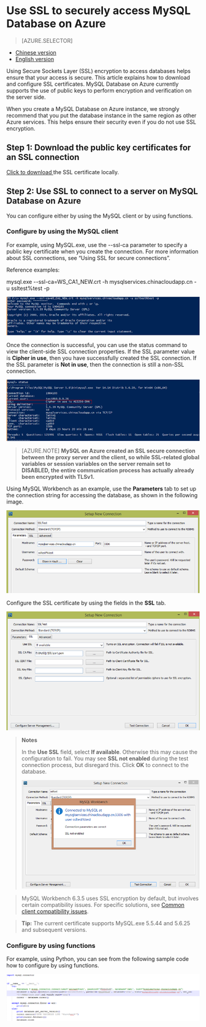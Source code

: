<properties linkid="" urlDisplayName="" pageTitle="Use SSL to securely access MySQL Database on Azure – Microsoft Azure cloud" metaKeywords="Azure Cloud, technical documentation, documents and resources, MySQL, database, connection pool, Azure MySQL, MySQL PaaS, Azure MySQL PaaS, Azure MySQL Service, Azure RDS" description="Using Secure Sockets Layer (SSL) SSL encryption to access databases helps ensure that your access is secure. This article explains how to download and configure SSL certificates. MySQL Database on Azure currently supports the use of public keys to perform encryption and verification on the server side." metaCanonical="" services="MySQL" documentationCenter="Services" title="" authors="" solutions="" manager="" editor="" />

<tags ms.service="mysql" ms.date="" wacn.date="01/12/2015"/>

# Use SSL to securely access MySQL Database on Azure
> [AZURE.SELECTOR]
- [Chinese version](/documentation/articles/mysql-database-ssl-connection)
- [English version](/documentation/articles/mysql-database-enus-ssl-connection)

Using Secure Sockets Layer (SSL) encryption to access databases helps ensure that your access is secure. This article explains how to download and configure SSL certificates. MySQL Database on Azure currently supports the use of public keys to perform encryption and verification on the server side.

When you create a MySQL Database on Azure instance, we strongly recommend that you put the database instance in the same region as other Azure services. This helps ensure their security even if you do not use SSL encryption.


## Step 1: Download the public key certificates for an SSL connection
[Click to download ](https://www.wosign.com/root/WS_CA1_NEW.crt)the SSL certificate locally.

## Step 2: Use SSL to connect to a server on MySQL Database on Azure

You can configure either by using the MySQL client or by using functions.

### Configure by using the MySQL client
For example, using MySQL.exe, use the --ssl-ca parameter to specify a public key certificate when you create the connection. For more information about SSL connections, see “Using SSL for secure connections”.

Reference examples:

mysql.exe --ssl-ca=WS\_CA1\_NEW.crt -h mysqlservices.chinacloudapp.cn -u ssltest%test -p

![mysql.exe database access][1]

Once the connection is successful, you can use the status command to view the client-side SSL connection properties. If the SSL parameter value is **Cipher in use**, then you have successfully created the SSL connection. If the SSL parameter is **Not in use**, then the connection is still a non-SSL connection.

![Verification][6]

>[AZURE.NOTE] **MySQL on Azure created an SSL secure connection between the proxy server and the client, so while SSL-related global variables or session variables on the server remain set to DISABLED, the entire communication process has actually already been encrypted with TLSv1.**

Using MySQL Workbench as an example, use the **Parameters** tab to set up the connection string for accessing the database, as shown in the following image.

![Configuring the connection string][2]

Configure the SSL certificate by using the fields in the **SSL** tab.

![Configuring SSL certificates][3]

> **Notes**
> 
> In the **Use SSL** field, select **If available**. Otherwise this may cause the configuration to fail. You may see **SSL not enabled** during the test connection process, but disregard this. Click **OK** to connect to the database.
>
> ![errormessage][4]
>

> MySQL Workbench 6.3.5 uses SSL encryption by default, but involves certain compatibility issues. For specific solutions, see [Common client compatibility issues](/documentation/articles/mysql-database-compatibilityinquiry).

> **Tip:** The current certificate supports MySQL.exe 5.5.44 and 5.6.25 and subsequent versions.
> 
### Configure by using functions
For example, using Python, you can see from the following sample code how to configure by using functions.

![python SSL access][5]



<!--Image references-->

[1]: ./media/mysql-database-ssl-connection/ssl-001.png
[2]: ./media/mysql-database-ssl-connection/ssl-002.png
[3]: ./media/mysql-database-ssl-connection/ssl-003.png
[4]: ./media/mysql-database-ssl-connection/ssl-004.png
[5]: ./media/mysql-database-ssl-connection/ssl-005.png
[6]: ./media/mysql-database-ssl-connection/ssl-006.png

<!---HONumber=Acom_0218_2016_MySql-->